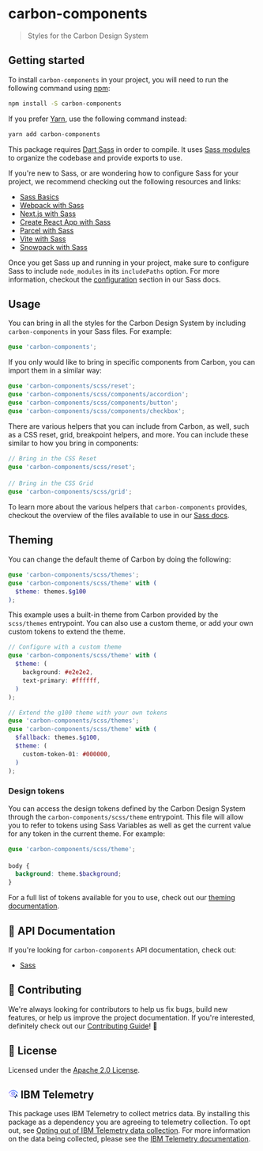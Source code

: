 # carbon-components

> Styles for the Carbon Design System

## Getting started

To install `carbon-components` in your project, you will need to run the
following command using [npm](https://www.npmjs.com/):

```bash
npm install -S carbon-components
```

If you prefer [Yarn](https://yarnpkg.com/en/), use the following command
instead:

```bash
yarn add carbon-components
```

This package requires [Dart Sass](http://npmjs.com/package/sass) in order to
compile. It uses
[Sass modules](https://css-tricks.com/introducing-sass-modules/) to organize the
codebase and provide exports to use.

If you're new to Sass, or are wondering how to configure Sass for your project,
we recommend checking out the following resources and links:

- [Sass Basics](https://sass-lang.com/guide)
- [Webpack with Sass](https://webpack.js.org/loaders/sass-loader/)
- [Next.js with Sass](https://nextjs.org/docs/basic-features/built-in-css-support#sass-support)
- [Create React App with Sass](https://create-react-app.dev/docs/adding-a-sass-stylesheet/)
- [Parcel with Sass](https://v2.parceljs.org/languages/sass/)
- [Vite with Sass](https://vitejs.dev/guide/features.html#css-pre-processors)
- [Snowpack with Sass](https://www.snowpack.dev/guides/sass/)

Once you get Sass up and running in your project, make sure to configure Sass to
include `node_modules` in its `includePaths` option. For more information,
checkout the [configuration](./docs/sass.md#configuration) section in our Sass
docs.

## Usage

You can bring in all the styles for the Carbon Design System by including
`carbon-components` in your Sass files. For example:

```scss
@use 'carbon-components';
```

If you only would like to bring in specific components from Carbon, you can
import them in a similar way:

```scss
@use 'carbon-components/scss/reset';
@use 'carbon-components/scss/components/accordion';
@use 'carbon-components/scss/components/button';
@use 'carbon-components/scss/components/checkbox';
```

There are various helpers that you can include from Carbon, as well, such as a
CSS reset, grid, breakpoint helpers, and more. You can include these similar to
how you bring in components:

```scss
// Bring in the CSS Reset
@use 'carbon-components/scss/reset';

// Bring in the CSS Grid
@use 'carbon-components/scss/grid';
```

To learn more about the various helpers that `carbon-components` provides,
checkout the overview of the files available to use in our
[Sass docs](./docs/sass.md#files).

## Theming

You can change the default theme of Carbon by doing the following:

```scss
@use 'carbon-components/scss/themes';
@use 'carbon-components/scss/theme' with (
  $theme: themes.$g100
);
```

This example uses a built-in theme from Carbon provided by the `scss/themes`
entrypoint. You can also use a custom theme, or add your own custom tokens to
extend the theme.

```scss
// Configure with a custom theme
@use 'carbon-components/scss/theme' with (
  $theme: (
    background: #e2e2e2,
    text-primary: #ffffff,
  )
);
```

```scss
// Extend the g100 theme with your own tokens
@use 'carbon-components/scss/themes';
@use 'carbon-components/scss/theme' with (
  $fallback: themes.$g100,
  $theme: (
    custom-token-01: #000000,
  )
);
```

### Design tokens

You can access the design tokens defined by the Carbon Design System through the
`carbon-components/scss/theme` entrypoint. This file will allow you to refer to
tokens using Sass Variables as well as get the current value for any token in
the current theme. For example:

```scss
@use 'carbon-components/scss/theme';

body {
  background: theme.$background;
}
```

For a full list of tokens available for you to use, check out our
[theming documentation](../themes/docs/sass.md#tokens).

## 📖 API Documentation

If you're looking for `carbon-components` API documentation, check out:

- [Sass](../styles/docs/sass.md)

## 🙌 Contributing

We're always looking for contributors to help us fix bugs, build new features,
or help us improve the project documentation. If you're interested, definitely
check out our [Contributing Guide](/.github/CONTRIBUTING.md)! 👀

## 📝 License

Licensed under the [Apache 2.0 License](/LICENSE).

## <picture><source height="20" width="20" media="(prefers-color-scheme: dark)" srcset="https://raw.githubusercontent.com/ibm-telemetry/telemetry-js/main/docs/images/ibm-telemetry-dark.svg"><source height="20" width="20" media="(prefers-color-scheme: light)" srcset="https://raw.githubusercontent.com/ibm-telemetry/telemetry-js/main/docs/images/ibm-telemetry-light.svg"><img height="20" width="20" alt="IBM Telemetry" src="https://raw.githubusercontent.com/ibm-telemetry/telemetry-js/main/docs/images/ibm-telemetry-light.svg"></picture> IBM Telemetry

This package uses IBM Telemetry to collect metrics data. By installing this
package as a dependency you are agreeing to telemetry collection. To opt out,
see
[Opting out of IBM Telemetry data collection](https://github.com/ibm-telemetry/telemetry-js/tree/main#opting-out-of-ibm-telemetry-data-collection).
For more information on the data being collected, please see the
[IBM Telemetry documentation](https://github.com/ibm-telemetry/telemetry-js/tree/main#ibm-telemetry-collection-basics).
